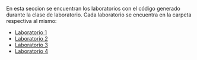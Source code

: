 En esta seccion se encuentran los laboratorios con el código generado durante la clase de laboratorio. Cada laboratorio se encuentra en la carpeta respectiva al mismo:

* [Laboratorio 1](/Laboratorios/Laboratorio_1/)
* [Laboratorio 2](/Laboratorios/Laboratorio_2/)
* [Laboratorio 3](/Laboratorios/Laboratorio_3/)
* [Laboratorio 4](/Laboratorios/Laboratorio_4/)